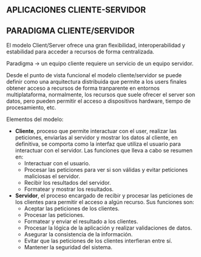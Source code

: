 ## APLICACIONES CLIENTE-SERVIDOR

## PARADIGMA CLIENTE/SERVIDOR
El modelo Client/Server ofrece una gran flexibilidad, interoperabilidad y estabilidad para acceder a recursos de forma centralizada.
  
Paradigma -> un equipo cliente requiere un servicio de un equipo servidor.

Desde el punto de vista funcional el modelo cliente/servidor se puede definir como una arquitectura distribuida que permite a los users finales obtener acceso a recursos de forma tranparente en entornos multiplataforma, normalmente, los recursos que suele ofrecer el server son datos, pero pueden permitir el acceso a dispositivos hardware, tiempo de procesamiento, etc.
  
Elementos del modelo:
  * **Cliente**, proceso que permite interactuar con el user, realizar las peticiones, enviarlas al servidor y mostrar los datos al cliente, en definitiva, se comporta como la interfaz que utiliza el usuario para interactuar con el servidor.
Las funciones que lleva a cabo se resumen en:
    - Interactuar con el usuario.
    - Procesar las peticiones para ver si son válidas y evitar peticiones maliciosas el servidor.
    - Recibir los resultados del servidor.
    - Formatear y mostrar los resultados.
  * **Servidor**, el proceso encargado de recibir y procesar las peticiones de los clientes para permitir el acceso a algún recurso.
Sus funciones son:
    - Aceptar las peticiones de los clientes.
    - Procesar las peticiones.
    - Formatear y enviar el resultado a los clientes.
    - Procesar la lógica de la aplicación y realizar validaciones de datos.
    - Asegurar la consistencia de la información.
    - Evitar que las peticiones de los clientes interfieran entre sí.
    - Mantener la seguridad del sistema.
   





















